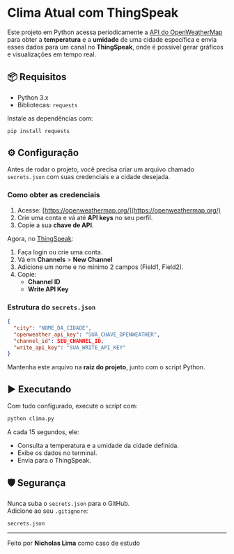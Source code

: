 # Clima Atual com ThingSpeak

Este projeto em Python acessa periodicamente a [API do OpenWeatherMap](https://openweathermap.org/current) para obter a **temperatura** e a **umidade** de uma cidade específica e envia esses dados para um canal no **ThingSpeak**, onde é possível gerar gráficos e visualizações em tempo real.

## 📦 Requisitos

- Python 3.x  
- Bibliotecas: `requests`

Instale as dependências com:

```bash
pip install requests
```

## ⚙️ Configuração

Antes de rodar o projeto, você precisa criar um arquivo chamado `secrets.json` com suas credenciais e a cidade desejada.

### Como obter as credenciais

1. Acesse: [https://openweathermap.org/](https://openweathermap.org/)
2. Crie uma conta e vá até **API keys** no seu perfil.
3. Copie a sua **chave de API**.

Agora, no [ThingSpeak](https://thingspeak.com):

1. Faça login ou crie uma conta.
2. Vá em **Channels** > **New Channel**
3. Adicione um nome e no mínimo 2 campos (Field1, Field2).
4. Copie:
   - **Channel ID**
   - **Write API Key**

### Estrutura do `secrets.json`

```json
{
  "city": "NOME_DA_CIDADE",
  "openweather_api_key": "SUA_CHAVE_OPENWEATHER",
  "channel_id": SEU_CHANNEL_ID,
  "write_api_key": "SUA_WRITE_API_KEY"
}
```

Mantenha este arquivo na **raiz do projeto**, junto com o script Python.

## ▶️ Executando

Com tudo configurado, execute o script com:

```bash
python clima.py
```

A cada 15 segundos, ele:
- Consulta a temperatura e a umidade da cidade definida.
- Exibe os dados no terminal.
- Envia para o ThingSpeak.

## 🛡️ Segurança

Nunca suba o `secrets.json` para o GitHub.  
Adicione ao seu `.gitignore`:

```
secrets.json
```

---

Feito por **Nicholas Lima** como caso de estudo

